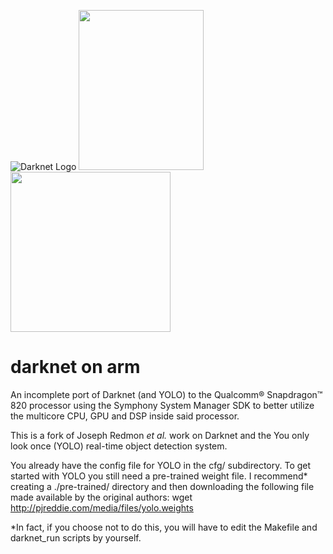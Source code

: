 ![Darknet Logo](http://pjreddie.com/media/files/darknet-black-small.png) <img src="http://www.glitters20.com/quotes/wp-content/uploads/2012/12/Arrow-4.gif" height="256" width="200"> <img src="http://www.qualcomm.cn/sites/regional/files/styles/optimize/public/component-item/flexible-block/chip_0.png?itok=PpoXam0G" height="256">

# darknet on arm

An incomplete port of Darknet (and YOLO) to the Qualcomm® Snapdragon™ 820 processor using the Symphony System Manager SDK to better utilize the multicore CPU, GPU and DSP inside said processor.

This is a fork of Joseph Redmon *et al.* work on Darknet and the You only look once (YOLO) real-time object detection system.

You already have the config file for YOLO in the cfg/ subdirectory. To get started with YOLO you still need a pre-trained weight file. I recommend* creating a ./pre-trained/ directory and then downloading the following file made available by the original authors:
wget http://pjreddie.com/media/files/yolo.weights

*In fact, if you choose not to do this, you will have to edit the Makefile and darknet_run scripts by yourself.